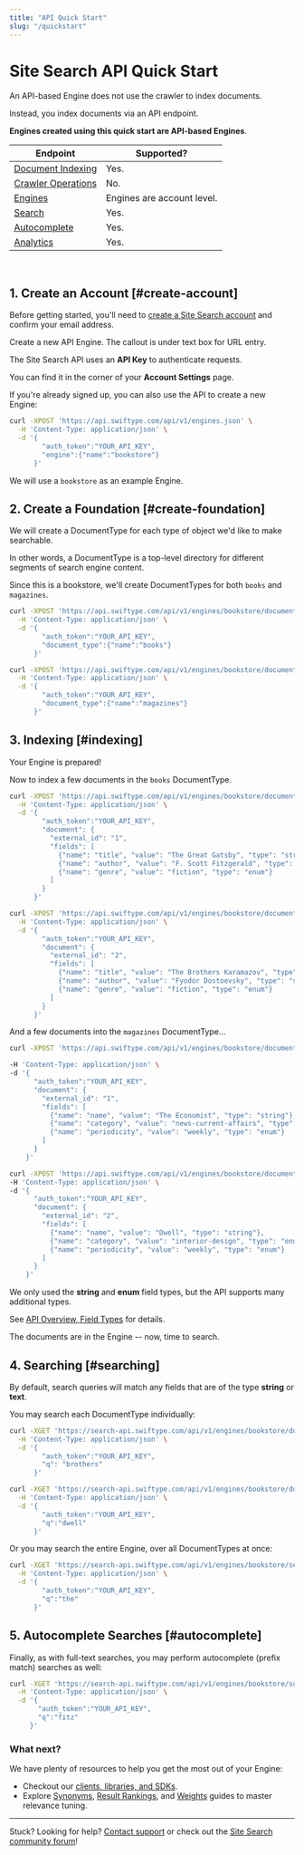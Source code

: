 ```yaml
---
title: "API Quick Start"
slug: "/quickstart"
---
```


# Site Search API Quick Start

An API-based Engine does not use the crawler to index documents.

Instead, you index documents via an API endpoint.

**Engines created using this quick start are API-based Engines**.

<table class="table table-bordered">
    <thead>
      <tr>
        <th>Endpoint</th>
        <th>Supported?</th>
      </tr>
    </thead>
    <tbody>
      <tr>
        <td><a href="/documentation/site-search/indexing"> Document Indexing</a></td>
        <td>Yes.</td>
      </tr>
      <tr>
        <td><a href="/documentation/site-search/api-crawler-operations"> Crawler Operations</a></td>
        <td>No.</td>
      </tr>
      <tr>
        <td><a href="/documentation/site-search/engines"> Engines</a></td>
        <td>Engines are account level.</td>
      </tr>
      <tr>
        <td><a href="/documentation/site-search/searching"> Search</a></td>
        <td>Yes.</td>
      </tr>
      <tr>
        <td><a href="/documentation/site-search/autocomplete"> Autocomplete</a></td>
        <td>Yes.</td>
      </tr>
      <tr>
        <td><a href="/documentation/site-search/analytics"> Analytics</a></td>
        <td>Yes.</td>
      </tr>
      </tbody>
</table>
</br>

## 1. Create an Account [#create-account]

Before getting started, you'll need to [create a Site Search account](/users/sign_up) and confirm your email address.

Create a new API Engine. The callout is under text box for URL entry.

The Site Search API uses an **API Key** to authenticate requests.

You can find it in the corner of your **Account Settings** page.

If you're already signed up, you can also use the API to create a new Engine:

```bash
curl -XPOST 'https://api.swiftype.com/api/v1/engines.json' \
  -H 'Content-Type: application/json' \
  -d '{
        "auth_token":"YOUR_API_KEY",
        "engine":{"name":"bookstore"}
      }'
```

We will use a `bookstore` as an example Engine.

## 2. Create a Foundation [#create-foundation]

We will create a DocumentType for each type of object we'd like to make searchable.

In other words, a DocumentType is a top-level directory for different segments of search engine content.

Since this is a bookstore, we'll create DocumentTypes for both `books` and `magazines`.

```bash
curl -XPOST 'https://api.swiftype.com/api/v1/engines/bookstore/document_types.json' \
  -H 'Content-Type: application/json' \
  -d '{
        "auth_token":"YOUR_API_KEY",
        "document_type":{"name":"books"}
      }'
```

```bash
curl -XPOST 'https://api.swiftype.com/api/v1/engines/bookstore/document_types.json' \
  -H 'Content-Type: application/json' \
  -d '{
        "auth_token":"YOUR_API_KEY",
        "document_type":{"name":"magazines"}
      }'
```

## 3. Indexing [#indexing]

Your Engine is prepared!

Now to index a few documents in the `books` DocumentType.

```bash
curl -XPOST 'https://api.swiftype.com/api/v1/engines/bookstore/document_types/books/documents.json' \
  -H 'Content-Type: application/json' \
  -d '{
        "auth_token":"YOUR_API_KEY",
        "document": {
          "external_id": "1",
          "fields": [
            {"name": "title", "value": "The Great Gatsby", "type": "string"},
            {"name": "author", "value": "F. Scott Fitzgerald", "type": "string"},
            {"name": "genre", "value": "fiction", "type": "enum"}
          ]
        }
      }'

curl -XPOST 'https://api.swiftype.com/api/v1/engines/bookstore/document_types/books/documents.json' \
  -H 'Content-Type: application/json' \
  -d '{
        "auth_token":"YOUR_API_KEY",
        "document": {
          "external_id": "2",
          "fields": [
            {"name": "title", "value": "The Brothers Karamazov", "type": "string"},
            {"name": "author", "value": "Fyodor Dostoevsky", "type": "string"},
            {"name": "genre", "value": "fiction", "type": "enum"}
          ]
        }
      }'
```

And a few documents into the `magazines` DocumentType...

```bash
curl -XPOST 'https://api.swiftype.com/api/v1/engines/bookstore/document_types/magazines/documents.json' \

-H 'Content-Type: application/json' \
-d '{
      "auth_token":"YOUR_API_KEY",
      "document": {
        "external_id": "1",
        "fields": [
          {"name": "name", "value": "The Economist", "type": "string"},
          {"name": "category", "value": "news-current-affairs", "type": "enum"},
          {"name": "periodicity", "value": "weekly", "type": "enum"}
        ]
      }
    }'

curl -XPOST 'https://api.swiftype.com/api/v1/engines/bookstore/document_types/magazines/documents.json' \
-H 'Content-Type: application/json' \
-d '{
      "auth_token":"YOUR_API_KEY",
      "document": {
        "external_id": "2",
        "fields": [
          {"name": "name", "value": "Dwell", "type": "string"},
          {"name": "category", "value": "interior-design", "type": "enum"},
          {"name": "periodicity", "value": "weekly", "type": "enum"}
        ]
      }
    }'
```

We only used the **string** and **enum** field types, but the API supports many additional types.

See [API Overview, Field Types](overview#field_types) for details.

The documents are in the Engine -- now, time to search.

## 4. Searching [#searching]

 By default, search queries will match any fields that are of the type **string** or **text**.

 You may search each DocumentType individually:

```bash
curl -XGET 'https://search-api.swiftype.com/api/v1/engines/bookstore/document_types/books/search.json' \
  -H 'Content-Type: application/json' \
  -d '{
        "auth_token":"YOUR_API_KEY",
        "q": "brothers"
      }'

curl -XGET 'https://search-api.swiftype.com/api/v1/engines/bookstore/document_types/magazines/search.json' \
  -H 'Content-Type: application/json' \
  -d '{
        "auth_token":"YOUR_API_KEY",
        "q":"dwell"
      }'
```

Or you may search the entire Engine, over all DocumentTypes at once:

```bash
curl -XGET 'https://search-api.swiftype.com/api/v1/engines/bookstore/search.json' \
  -H 'Content-Type: application/json' \
  -d '{
        "auth_token":"YOUR_API_KEY",
        "q":"the"
      }'
```

## 5. Autocomplete Searches [#autocomplete]

Finally, as with full-text searches, you may perform autocomplete (prefix match) searches as well:

```bash
curl -XGET 'https://search-api.swiftype.com/api/v1/engines/bookstore/suggest.json' \
  -H 'Content-Type: application/json' \
  -d '{
       "auth_token":"YOUR_API_KEY",
       "q":"fitz"
     }'
```

### What next?

We have plenty of resources to help you get the most out of your Engine:

* Checkout our [clients, libraries, and SDKs](https://swiftype.com/documentation/site-search/clients).
* Explore [Synonyms](/documentation/site-search/guides/synonyms), [Result Rankings](/documentation/site-search/guides/result-rankings), and [Weights](/documentation/site-search/guides/weights) guides to master relevance tuning.

---

Stuck? Looking for help? [Contact support](mailto:support@swiftype.com) or check out the [Site Search community forum](https://discuss.elastic.co/c/site-search)!
